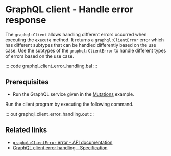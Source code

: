 # GraphQL client - Handle error response

The `graphql:Client` allows handling different errors occurred when executing the `execute` method. It returns a `graphql:ClientError` error which has different subtypes that can be handled differently based on the use case. Use the subtypes of the `graphql:ClientError` to handle different types of errors based on the use case.

::: code graphql_client_error_handling.bal :::

## Prerequisites
- Run the GraphQL service given in the [Mutations](https://ballerina.io/learn/by-example/graphql-mutations/) example.

Run the client program by executing the following command.

::: out graphql_client_error_handling.out :::

## Related links
- [`graphql:ClientError` error - API documentation](https://lib.ballerina.io/ballerina/graphql/latest/errors#ClientError)
- [GraphQL client error handling - Specification](/spec/graphql/#255-client-error-handling)
